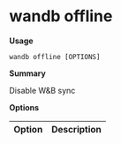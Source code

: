 # wandb offline

**Usage**

`wandb offline [OPTIONS]`

**Summary**

Disable W&B sync

**Options**

| **Option** | **Description** |
| :--- | :--- |

